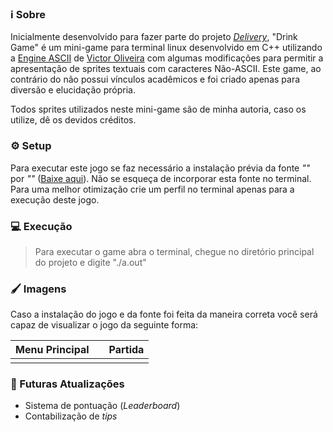 ### ℹ️ Sobre
Inicialmente desenvolvido para fazer parte do projeto [_Delivery_](https://github.com/AquaMouzinho/Delivery), "Drink Game" é um mini-game para terminal linux desenvolvido em
C++ utilizando a [Engine ASCII](https://) de [Victor Oliveira](https://) com algumas modificações para permitir a apresentação de sprites textuais com caracteres Não-ASCII. 
Este game, ao contrário do  não possui vínculos acadêmicos e foi criado apenas para diversão e elucidação própria. 

Todos sprites utilizados neste mini-game são de minha autoria, caso os utilize, dê os devidos créditos.

### ⚙️ Setup
Para executar este jogo se faz necessário a instalação prévia da fonte _""_ por _""_ ([Baixe aqui](https://)). Não se esqueça de incorporar esta fonte no terminal.
Para uma melhor otimização crie um perfil no terminal apenas para a execução deste jogo.

### 💻 Execução
> Para executar o game abra o terminal, chegue no diretório principal do projeto e digite "./a.out"

### 🖌️ Imagens
Caso a instalação do jogo e da fonte foi feita da maneira correta você será capaz de visualizar o jogo da seguinte forma:

|Menu Principal|   |Partida|
|--------------|---|-------|
|              |   |       |  

### 💭 Futuras Atualizações
- Sistema de pontuação (_Leaderboard_)
- Contabilização de _tips_
